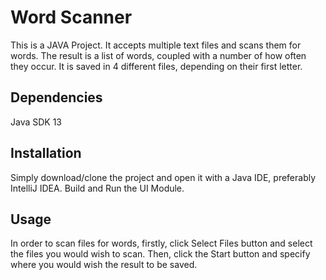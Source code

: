 # Word Scanner

This is a JAVA Project. It accepts multiple text files and scans them for words. The result is a list of words, coupled with a number of how often they occur. It is saved in 4 different files, depending on their first letter.  

## Dependencies

Java SDK 13 <br/>

## Installation

Simply download/clone the project and open it with a Java IDE, preferably IntelliJ IDEA. Build and Run the UI Module.

## Usage

In order to scan files for words, firstly, click Select Files button and select the files you would wish to scan. Then, click the Start button and specify where you would wish the result to be saved. 


